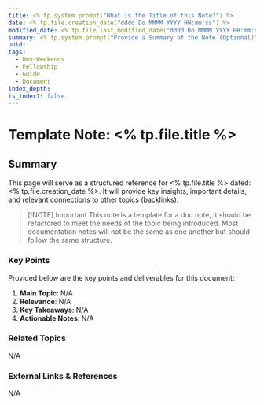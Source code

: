 ```yaml
---
title: <% tp.system.prompt("What is the Title of this Note?") %>
date: <% tp.file.creation_date("dddd Do MMMM YYYY HH:mm:ss") %>
modified_date: <% tp.file.last_modified_date("dddd Do MMMM YYYY HH:mm:ss") %>
summary: <% tp.system.prompt("Provide a Summary of the Note (Optional)") %>
uuid: 
tags:
  - Dev-Weekends
  - Fellowship
  - Guide
  - Document
index_depth: 
is_index?: false
---
```


# Template Note: <% tp.file.title %>

## Summary

This page will serve as a structured reference for <% tp.file.title %> dated: <% tp.file.creation_date %>. It will provide key insights, important details, and relevant connections to other topics (backlinks). 

> [!NOTE] Important
> This note is a template for a doc note, it should be refactored to meet the needs of the
> topic being introduced. Most documentation notes will not be the same as one another but
> should follow the same structure.

### Key Points
Provided below are the key points and deliverables for this document:
1. **Main Topic**: N/A
2. **Relevance**: N/A
3. **Key Takeaways**: N/A
4. **Actionable Notes**: N/A


### Related Topics
N/A

### External Links & References
N/A
